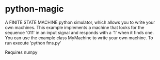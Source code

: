 python-magic
============

A FINITE STATE MACHINE python simulator, which allows you to write your own machines. This example implements a machine that looks for the sequence '011' in an input signal and responds with a '1' when it finds one.
You can use the example class MyMachine to write your own machine. 
To run execute 'python fms.py'

Requires numpy
